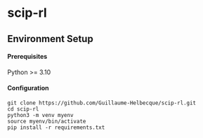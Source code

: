 # scip-rl

## Environment Setup

#### Prerequisites

Python >= 3.10

#### Configuration

```shell
git clone https://github.com/Guillaume-Helbecque/scip-rl.git
cd scip-rl
python3 -m venv myenv
source myenv/bin/activate
pip install -r requirements.txt
```
